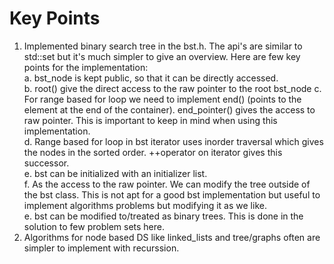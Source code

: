 # Key Points

1. Implemented binary search tree in the bst.h. The api's are similar to std::set but it's much simpler to give an overview. Here are few key points for the implementation:  
    a. bst_node is kept public, so that it can be directly accessed.  
    b. root() give the direct access to the raw pointer to the root bst_node
    c. For range based for loop we need to implement end() (points to the element at the end of the container). end_pointer() gives the access to raw pointer. This is important to keep in mind when using this implementation.  
    d. Range based for loop in bst iterator uses inorder traversal which gives the nodes in the sorted order. ++operator on iterator gives this successor.  
    e. bst can be initialized with an initializer list.  
    f. As the access to the raw pointer. We can modify the tree outside of the bst class. This is not apt for a good bst implementation but useful to implement algorithms problems but modifying it as we like.  
    e. bst can be modified to/treated as binary trees. This is done in the solution to few problem sets here.  
2. Algorithms for node based DS like linked_lists and tree/graphs often are simpler to implement with recurssion.